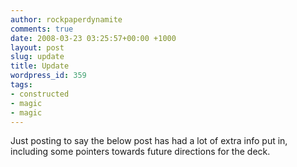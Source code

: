```yaml
---
author: rockpaperdynamite
comments: true
date: 2008-03-23 03:25:57+00:00 +1000
layout: post
slug: update
title: Update
wordpress_id: 359
tags:
- constructed
- magic
- magic
---
```


Just posting to say the below post has had a lot of extra info put in, including some pointers towards future directions for the deck.
